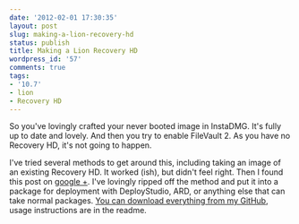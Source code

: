 ```yaml
---
date: '2012-02-01 17:30:35'
layout: post
slug: making-a-lion-recovery-hd
status: publish
title: Making a Lion Recovery HD
wordpress_id: '57'
comments: true
tags:
- '10.7'
- lion
- Recovery HD
---
```


So you've lovingly crafted your never booted image in InstaDMG. It's fully up to date and lovely. And then you try to enable FileVault 2. As you have no Recovery HD, it's not going to happen.

I've tried several methods to get around this, including taking an image of an existing Recovery HD. It worked (ish), but didn't feel right. Then I found this post on [google +](https://plus.google.com/113021614344742332063/posts/8D8FJjps5C6). I've lovingly ripped off the method and put it into a package for deployment with DeployStudio, ARD, or anything else that can take normal packages. [You can download everything from my GitHub](https://github.com/grahamgilbert/Make-Recovery-HD), usage instructions are in the readme.
